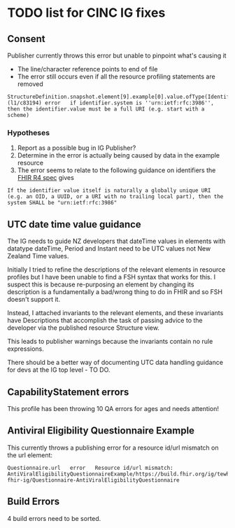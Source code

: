 # TODO list for CINC IG fixes

## Consent

Publisher currently throws this error but unable to pinpoint what's causing it
- The line/character reference points to end of file
- The error still occurs even if all the resource profiling statements are removed
 
 
```
StructureDefinition.snapshot.element[9].example[0].value.ofType(Identifier) (l1/c83194)	error	if identifier.system is ''urn:ietf:rfc:3986'', then the identifier.value must be a full URI (e.g. start with a scheme)
```

### Hypotheses

1. Report as a possible bug in IG Publisher?
1. Determine in the error is actually being caused by data in the example resource
1. The error seems to relate to the following guidance on identifiers the [FHIR R4 spec](http://hl7.org/fhir/R4/datatypes.html#Identifier) gives
```
If the identifier value itself is naturally a globally unique URI (e.g. an OID, a UUID, or a URI with no trailing local part), then the system SHALL be "urn:ietf:rfc:3986"
```

## UTC date time value guidance
The IG needs to guide NZ developers that dateTime values in elements with datatype dateTime, Period and Instant need to be UTC values not New Zealand Time values.

Initially I tried to refine the descriptions of the relevant elements in resource profiles but I have been unable to find a FSH syntax that works for this.  I suspect this is because re-purposing an element by changing its description is a fundamentally a bad/wrong thing to do in FHIR and so FSH doesn't support it.

Instead, I attached invariants to the relevant elements, and these invariants have Descriptions that accomplish the task of passing advice to the developer via the published resource Structure view.

This leads to publisher warnings because the invariants contain no rule expressions. 

There should be a better way of documenting UTC data handling guidance for devs at the IG top level - TO DO.

## CapabilityStatement errors

This profile has been throwing 10 QA errors for ages and needs attention!

## Antiviral Eligibility Questionnaire Example

This currently throws a publishing error for a resource id/url mismatch on the url element:
```
Questionnaire.url	error	Resource id/url mismatch: AntiViralEligibilityQuestionnaireExample/https://build.fhir.org/ig/tewhatuora/cinc-fhir-ig/Questionnaire-AntiViralEligibilityQuestionnaire
```

## Build Errors

4 build errors need to be sorted.